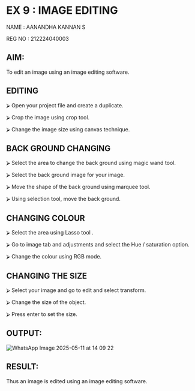 # EX 9 : IMAGE EDITING

NAME : AANANDHA KANNAN S

REG NO : 212224040003

## AIM:

 To edit an image using an image editing software.

## EDITING


⮚	Open your project file and create a duplicate.

⮚	Crop the image using crop tool.

⮚	Change the image size using canvas technique.


## BACK GROUND CHANGING


⮚	Select the area to change the back ground using magic wand tool.

⮚	Select the back ground image for your image.

⮚	Move the shape of the back ground using marquee tool.

⮚	Using selection tool, move the back ground.


## CHANGING COLOUR


⮚	Select the area using Lasso tool .

⮚	Go to image tab and adjustments and select the Hue / saturation option.

⮚	Change the colour using RGB mode.





## CHANGING THE SIZE


⮚	Select your image and go to edit and select transform.

⮚	Change the size of the object.

⮚	Press enter to set the size.



## OUTPUT:

![WhatsApp Image 2025-05-11 at 14 09 22](https://github.com/user-attachments/assets/7ae704b9-002e-451e-b33e-6e1af76428aa)

## RESULT:

Thus an image is edited using an image editing software.
